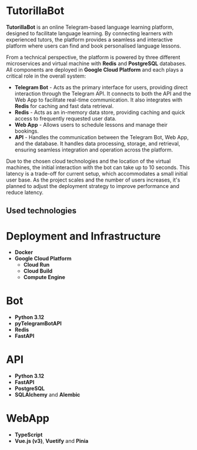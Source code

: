# TutorillaBot

**TutorillaBot** is an online Telegram-based language learning platform, designed to facilitate language learning.
By connecting learners with experienced tutors, the platform provides a seamless and interactive platform where users can find
and book personalised language lessons.

From a technical perspective, the platform is powered by three different microservices and virtual machine with **Redis** and **PostgreSQL** databases.
All components are deployed in **Google Cloud Platform** and each plays a critical role in the overall system:

* **Telegram Bot** - Acts as the primary interface for users, providing direct interaction through the Telegram API.
It connects to both the API and the Web App to facilitate real-time communication.
It also integrates with **Redis** for caching and fast data retrieval.
* **Redis** - Acts as an in-memory data store, providing caching and quick access to frequently requested user data.
* **Web App** - Allows users to schedule lessons and manage their bookings.
* **API** - Handles the communication between the Telegram Bot, Web App, and the database.
It handles data processing, storage, and retrieval, ensuring seamless integration and operation across the platform.

Due to the chosen cloud technologies and the location of the virtual machines, the initial interaction with the bot can
take up to 10 seconds. This latency is a trade-off for current setup, which accommodates a small initial user base.
As the project scales and the number of users increases, it's planned to adjust the deployment strategy to improve performance and reduce latency.

## Used technologies

# Deployment and Infrastructure

* **Docker**
* **Google Cloud Platform**
  * **Cloud Run**
  * **Cloud Build**
  * **Compute Engine**

# Bot

* **Python 3.12**
* **pyTelegramBotAPI**
* **Redis**
* **FastAPI**

# API

* **Python 3.12**
* **FastAPI**
* **PostgreSQL**
* **SQLAlchemy** and **Alembic**

# WebApp
* **TypeScript**
* **Vue.js (v3)**, **Vuetify** and **Pinia**
